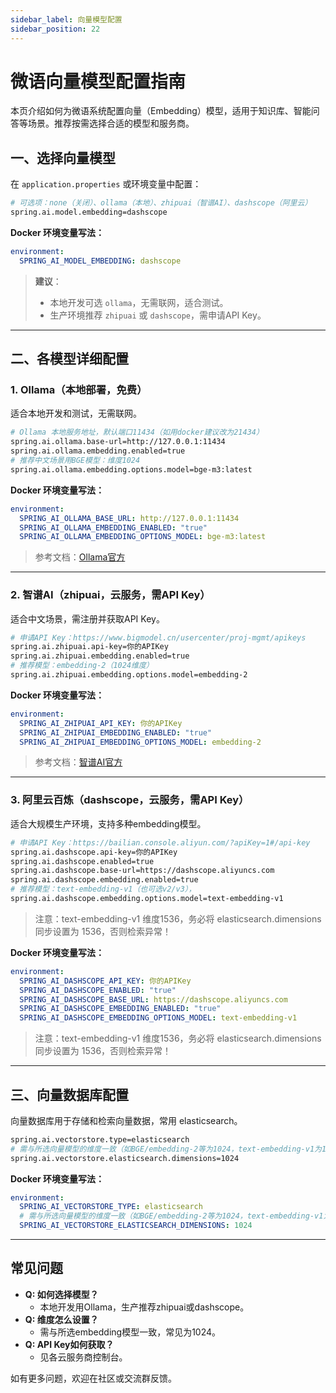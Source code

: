 ```yaml
---
sidebar_label: 向量模型配置
sidebar_position: 22
---
```



# 微语向量模型配置指南

本页介绍如何为微语系统配置向量（Embedding）模型，适用于知识库、智能问答等场景。推荐按需选择合适的模型和服务商。

## 一、选择向量模型

在 `application.properties` 或环境变量中配置：

```bash
# 可选项：none（关闭）、ollama（本地）、zhipuai（智谱AI）、dashscope（阿里云）
spring.ai.model.embedding=dashscope
```

**Docker 环境变量写法：**

```yaml
environment:
  SPRING_AI_MODEL_EMBEDDING: dashscope
```

> **建议**：
>
> - 本地开发可选 `ollama`，无需联网，适合测试。
> - 生产环境推荐 `zhipuai` 或 `dashscope`，需申请API Key。

---

## 二、各模型详细配置

### 1. Ollama（本地部署，免费）

适合本地开发和测试，无需联网。

```bash
# Ollama 本地服务地址，默认端口11434（如用docker建议改为21434）
spring.ai.ollama.base-url=http://127.0.0.1:11434
spring.ai.ollama.embedding.enabled=true
# 推荐中文场景用BGE模型：维度1024
spring.ai.ollama.embedding.options.model=bge-m3:latest
```

**Docker 环境变量写法：**

```yaml
environment:
  SPRING_AI_OLLAMA_BASE_URL: http://127.0.0.1:11434
  SPRING_AI_OLLAMA_EMBEDDING_ENABLED: "true"
  SPRING_AI_OLLAMA_EMBEDDING_OPTIONS_MODEL: bge-m3:latest
```

> 参考文档：[Ollama官方](https://docs.spring.io/spring-ai/reference/api/embeddings/ollama-embeddings.html)

---

### 2. 智谱AI（zhipuai，云服务，需API Key）

适合中文场景，需注册并获取API Key。

```bash
# 申请API Key：https://www.bigmodel.cn/usercenter/proj-mgmt/apikeys
spring.ai.zhipuai.api-key=你的APIKey
spring.ai.zhipuai.embedding.enabled=true
# 推荐模型：embedding-2（1024维度）
spring.ai.zhipuai.embedding.options.model=embedding-2
```

**Docker 环境变量写法：**

```yaml
environment:
  SPRING_AI_ZHIPUAI_API_KEY: 你的APIKey
  SPRING_AI_ZHIPUAI_EMBEDDING_ENABLED: "true"
  SPRING_AI_ZHIPUAI_EMBEDDING_OPTIONS_MODEL: embedding-2
```

> 参考文档：[智谱AI官方](https://docs.spring.io/spring-ai/reference/api/embeddings/zhipuai-embeddings.html)

---

### 3. 阿里云百炼（dashscope，云服务，需API Key）

适合大规模生产环境，支持多种embedding模型。

```bash
# 申请API Key：https://bailian.console.aliyun.com/?apiKey=1#/api-key
spring.ai.dashscope.api-key=你的APIKey
spring.ai.dashscope.enabled=true
spring.ai.dashscope.base-url=https://dashscope.aliyuncs.com
spring.ai.dashscope.embedding.enabled=true
# 推荐模型：text-embedding-v1（也可选v2/v3），
spring.ai.dashscope.embedding.options.model=text-embedding-v1
```

> 注意：text-embedding-v1 维度1536，务必将 elasticsearch.dimensions 同步设置为 1536，否则检索异常！

**Docker 环境变量写法：**

```yaml
environment:
  SPRING_AI_DASHSCOPE_API_KEY: 你的APIKey
  SPRING_AI_DASHSCOPE_ENABLED: "true"
  SPRING_AI_DASHSCOPE_BASE_URL: https://dashscope.aliyuncs.com
  SPRING_AI_DASHSCOPE_EMBEDDING_ENABLED: "true"
  SPRING_AI_DASHSCOPE_EMBEDDING_OPTIONS_MODEL: text-embedding-v1
```

> 注意：text-embedding-v1 维度1536，务必将 elasticsearch.dimensions 同步设置为 1536，否则检索异常！

---

## 三、向量数据库配置

向量数据库用于存储和检索向量数据，常用 elasticsearch。

```bash
spring.ai.vectorstore.type=elasticsearch
# 需与所选向量模型的维度一致（如BGE/embedding-2等为1024，text-embedding-v1为1536）
spring.ai.vectorstore.elasticsearch.dimensions=1024
```

**Docker 环境变量写法：**

```yaml
environment:
  SPRING_AI_VECTORSTORE_TYPE: elasticsearch
  # 需与所选向量模型的维度一致（如BGE/embedding-2等为1024，text-embedding-v1为1536）
  SPRING_AI_VECTORSTORE_ELASTICSEARCH_DIMENSIONS: 1024
```

---

## 常见问题

- **Q: 如何选择模型？**
  - 本地开发用Ollama，生产推荐zhipuai或dashscope。
- **Q: 维度怎么设置？**
  - 需与所选embedding模型一致，常见为1024。
- **Q: API Key如何获取？**
  - 见各云服务商控制台。

如有更多问题，欢迎在社区或交流群反馈。

